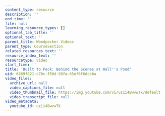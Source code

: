 ```yaml
---
content_type: resource
description: ''
end_time: ''
file: null
learning_resource_types: []
optional_tab_title: ''
optional_text: ''
parent_title: Woodpecker Videos
parent_type: CourseSection
related_resources_text: ''
resource_index_text: ''
resourcetype: Video
start_time: ''
title: 'Built to Peck: Behind the Scenes at Hall''s Pond'
uid: 6869f821-c70c-f50d-98fa-65ef6f6dccba
video_files:
  archive_url: null
  video_captions_file: null
  video_thumbnail_file: https://img.youtube.com/vi/uz1i4BwvwTk/default.jpg
  video_transcript_file: null
video_metadata:
  youtube_id: uz1i4BwvwTk
---
```

